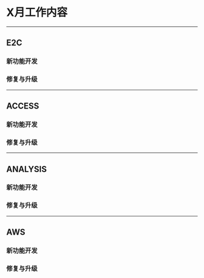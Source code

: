 # X月工作内容

-------------------------------------------------

## E2C

### 新功能开发

### 修复与升级

-------------------------------------------------

## ACCESS

### 新功能开发

### 修复与升级

-------------------------------------------------

## ANALYSIS

### 新功能开发

### 修复与升级

-------------------------------------------------

## AWS 

### 新功能开发

### 修复与升级
